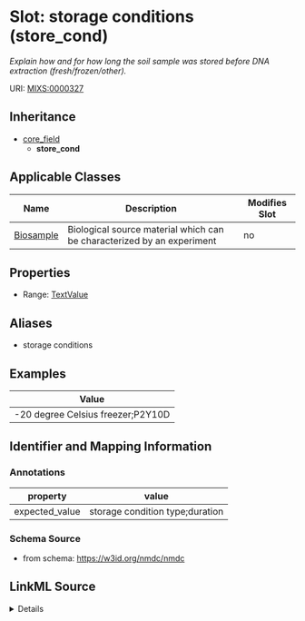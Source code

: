 # Slot: storage conditions (store_cond)


_Explain how and for how long the soil sample was stored before DNA extraction (fresh/frozen/other)._



URI: [MIXS:0000327](https://w3id.org/mixs/0000327)




## Inheritance

* [core_field](core_field.md)
    * **store_cond**





## Applicable Classes

| Name | Description | Modifies Slot |
| --- | --- | --- |
[Biosample](Biosample.md) | Biological source material which can be characterized by an experiment |  no  |







## Properties

* Range: [TextValue](TextValue.md)



## Aliases


* storage conditions




## Examples

| Value |
| --- |
| -20 degree Celsius freezer;P2Y10D |

## Identifier and Mapping Information





### Annotations

| property | value |
| --- | --- |
| expected_value | storage condition type;duration || occurrence | 1 |



### Schema Source


* from schema: https://w3id.org/nmdc/nmdc




## LinkML Source

<details>
```yaml
name: store_cond
annotations:
  expected_value:
    tag: expected_value
    value: storage condition type;duration
  occurrence:
    tag: occurrence
    value: '1'
description: Explain how and for how long the soil sample was stored before DNA extraction
  (fresh/frozen/other).
title: storage conditions
examples:
- value: -20 degree Celsius freezer;P2Y10D
from_schema: https://w3id.org/nmdc/nmdc
aliases:
- storage conditions
rank: 1000
is_a: core field
string_serialization: '{text};{duration}'
slot_uri: MIXS:0000327
multivalued: false
alias: store_cond
domain_of:
- Biosample
range: TextValue

```
</details>